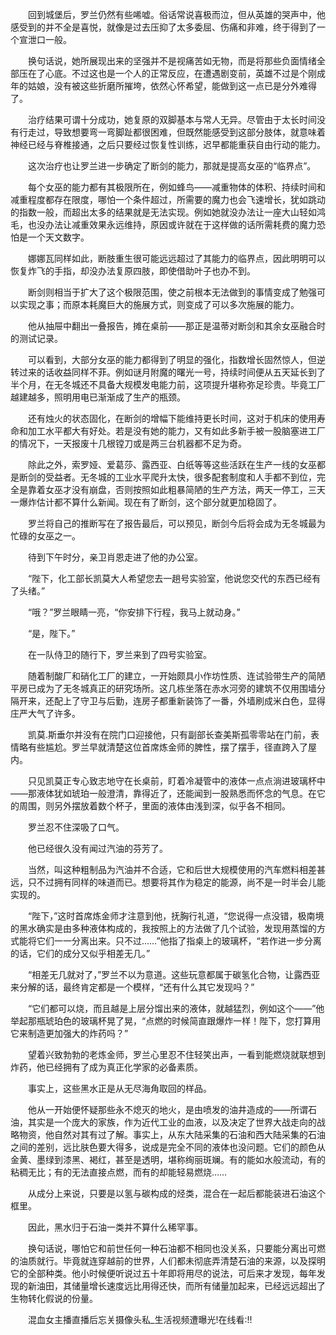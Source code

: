 　　回到城堡后，罗兰仍然有些唏嘘。俗话常说喜极而泣，但从英雄的哭声中，他感受到的并不全是喜悦，就像是过去压抑了太多委屈、伤痛和非难，终于得到了一个宣泄口一般。

　　换句话说，她所展现出来的坚强并不是视痛苦如无物，而是将那些负面情绪全部压在了心底。不过这也是一个人的正常反应，在遭遇剧变前，英雄不过是个刚成年的姑娘，没有被这些折磨所摧垮，依然心怀希望，能做到这一点已是分外难得了。

　　治疗结果可谓十分成功，她复原的双脚基本与常人无异。尽管由于太长时间没有行走过，导致想要弯一弯脚趾都很困难，但既然能感受到这部分肢体，就意味着神经已经与脊椎接通，之后只要经过恢复性训练，迟早都能重获自由行动的能力。

　　这次治疗也让罗兰进一步确定了断剑的能力，那就是提高女巫的“临界点”。

　　每个女巫的能力都有其极限所在，例如蜂鸟——减重物体的体积、持续时间和减重程度都存在限度，哪怕一个条件超过，所需要的魔力也会飞速增长，犹如跳动的指数一般，而超出太多的结果就是无法实现。例如她就没办法让一座大山轻如鸿毛，也没办法让减重效果永远维持，原因或许就在于这样做的话所需耗费的魔力恐怕是一个天文数字。

　　娜娜瓦同样如此，断肢重生很可能远远超过了其能力的临界点，因此明明可以恢复炸飞的手指，却没办法复原四肢，即使借助叶子也办不到。

　　断剑则相当于扩大了这个极限范围，使之前根本无法做到的事情变成了勉强可以实现之事；而原本耗魔巨大的施展方式，则变成了可以多次施展的能力。

　　他从抽屉中翻出一叠报告，摊在桌前——那正是温蒂对断剑和其余女巫融合时的测试记录。

　　可以看到，大部分女巫的能力都得到了明显的强化，指数增长固然惊人，但逆转过来的话收益同样不菲。例如谜月附魔的曙光一号，持续时间便从五天延长到了半个月，在无冬城还不具备大规模发电能力前，这项提升堪称弥足珍贵。毕竟工厂越建越多，照明用电已渐渐成了生产的瓶颈。

　　还有烛火的状态固化，在断剑的增幅下能维持更长时间，这对于机床的使用寿命和加工水平都大有好处。若是没有她的能力，又有如此多新手被一股脑塞进工厂的情况下，一天报废十几根镗刀或是两三台机器都不足为奇。

　　除此之外，索罗娅、爱葛莎、露西亚、白纸等等这些活跃在生产一线的女巫都是断剑的受益者。无冬城的工业水平爬升太快，很多配套制度和人手都不到位，完全是靠着女巫才没有崩盘，否则按照如此粗暴简陋的生产方法，两天一停工，三天一爆炸估计都不算什么新闻。现在有了断剑，这个部分就更加稳固了。

　　罗兰将自己的推断写在了报告最后，可以预见，断剑今后将会成为无冬城最为忙碌的女巫之一。

　　待到下午时分，亲卫肖恩走进了他的办公室。

　　“陛下，化工部长凯莫大人希望您去一趟号实验室，他说您交代的东西已经有了头绪。”

　　“哦？”罗兰眼睛一亮，“你安排下行程，我马上就动身。”

　　“是，陛下。”

　　在一队侍卫的随行下，罗兰来到了四号实验室。

　　随着制酸厂和硝化工厂的建立，一开始颇具小作坊性质、连试验带生产的简陋平房已成为了无冬城真正的研究场所。这几栋坐落在赤水河旁的建筑不仅用围墙分隔开来，还配上了守卫与后勤，连房子都重新装饰了一番，外墙刷成米白色，显得庄严大气了许多。

　　凯莫.斯垂尔并没有在院门口迎接他，只有副部长查美斯孤零零站在门前，表情略有些尴尬。罗兰早就清楚这位首席炼金师的脾性，摆了摆手，径直跨入了屋内。

　　只见凯莫正专心致志地守在长桌前，盯着冷凝管中的液体一点点淌进玻璃杯中——那液体犹如琥珀一般澄清，靠得近了，还能闻到一股熟悉而怀念的气息。在它的周围，则另外摆放着数个杯子，里面的液体由浅到深，似乎各不相同。

　　罗兰忍不住深吸了口气。

　　他已经很久没有闻过汽油的芬芳了。

　　当然，叫这种粗制品为汽油并不合适，它和后世大规模使用的汽车燃料相差甚远，只不过拥有同样的味道而已。想要将其作为稳定的能源，尚不是一时半会儿能实现的。

　　“陛下，”这时首席炼金师才注意到他，抚胸行礼道，“您说得一点没错，极南境的黑水确实是由多种液体构成的，我按照上的方法做了几个试验，发现用蒸馏的方式能将它们一一分离出来。只不过……”他指了指桌上的玻璃杯，“若作进一步分离的话，它们的成分又似乎相差无几。”

　　“相差无几就对了，”罗兰不以为意道。这些玩意都属于碳氢化合物，让露西亚来分解的话，最终肯定都是一个模样，“还有什么其它发现吗？”

　　“它们都可以烧，而且越是上层分馏出来的液体，就越猛烈，例如这个——”他举起那瓶琥珀色的玻璃杯晃了晃，“点燃的时候简直跟爆炸一样！陛下，您打算用它来制造更加强大的炸药吗？”

　　望着兴致勃勃的老炼金师，罗兰心里忍不住轻笑出声，一看到能燃烧就联想到炸药，他已经拥有了成为真正化学家的必备素质。

　　事实上，这些黑水正是从无尽海角取回的样品。

　　他从一开始便怀疑那些永不熄灭的地火，是由喷发的油井造成的——所谓石油，其实是一个庞大的家族，作为近代工业的血液，以及决定了世界大战走向的战略物资，他自然对其有过了解。事实上，从东大陆采集的石油和西大陆采集的石油之间的差别，远比肤色要大得多，说成是完全不同的液体也没问题。它们的颜色从金黄、墨绿到漆黑、褐红，甚至是透明，堪称绚丽斑斓。有的能如水般流动，有的粘稠无比；有的无法直接点燃，而有的却能轻易燃烧……

　　从成分上来说，只要是以氢与碳构成的烃类，混合在一起后都能装进石油这个框里。

　　因此，黑水归于石油一类并不算什么稀罕事。

　　换句话说，哪怕它和前世任何一种石油都不相同也没关系，只要能分离出可燃的油质就行。毕竟就连穿越前的世界，人们都未彻底弄清楚石油的来源，以及探明它的全部种类。他小时候便听说过五十年即将用尽的说法，可后来才发现，每年发现的新油田，其储量增长速度远比用得还快，而所有储量加起来，已经远远超出了生物转化假说的份量。

　　混血女主播直播后忘关摄像头私_生活视频遭曝光!在线看:!!

